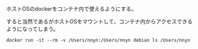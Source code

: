 ホストOSのdockerをコンテナ内で使えるようにする。

すると当然であるがホストOSをマウントして、コンテナ内からアクセスできるようになってしまう。

```
docker run -it --rm -v /Users/nnyn:/Users/nnyn debian ls /Users/nnyn
```